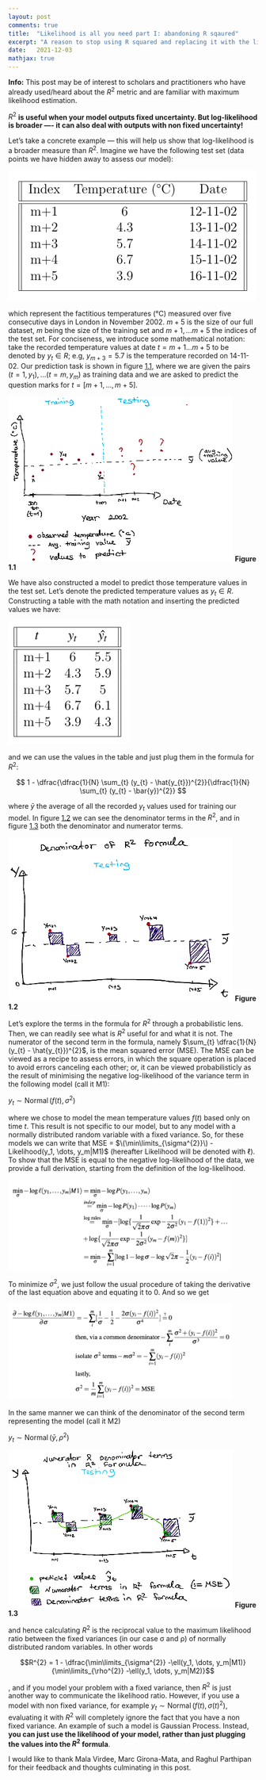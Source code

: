 ```yaml
---
layout: post
comments: true
title:  "Likelihood is all you need part I: abandoning R sqaured"
excerpt: "A reason to stop using R squared and replacing it with the likelihood"
date:   2021-12-03 
mathjax: true
---
```


**Info:** This post may be of interest to scholars and practitioners who have already used/heard about the $R^2$ metric and are familiar with maximum likelihood estimation.

$R^2$ **is useful when your model outputs fixed uncertainty. But log-likelihood is broader —- it can also deal with outputs with non fixed uncertainty!**

Let’s take a concrete example — this will help us show that log-likelihood is a broader measure than $R^2$. Imagine we have the following test set (data points we have hidden away to assess our model):

![image-title-here](/figures/post_r_squared/a5.jpg)

which represent the factitious temperatures (°C) measured over five consecutive days in London in November 2002. $m+5$ is the size of our full dataset, $m$ being the size of the training set and $m+1,... m+5$ the indices of the test set. For conciseness, we introduce some mathematical notation: take the recorded temperature values at date $t = m+1...m+5$ to be denoted by $y_t \in R$; e.g, $y_{m+3} = 5.7$ is the temperature recorded on 14-11-02. Our prediction task is shown in figure [1.1](#_page1_x110.55_y92.49), where we are given the pairs $(t = 1,y_1),...(t = m,y_m)$ as training data and we are asked to predict the question marks for $t = [m+1,..., m+5]$.

![image-title-here](/figures/post_r_squared/a1.jpg)
**Figure 1.1**

We have also constructed a model to predict those temperature values in the test set. Let’s denote the predicted temperature values as $y_t \in R$. Constructing a table with the math notation and inserting the predicted values we have:

![image-title-here](/figures/post_r_squared/a0.jpg)



and we can use the values in the table and just plug them in the formula for $R^2$:

$$
 1 - \dfrac{\dfrac{1}{N} \sum_{t} (y_{t} - \hat{y_{t}})^{2}}{\dfrac{1}{N} \sum_{t} (y_{t} - \bar{y})^{2}} 
$$


where $\bar{y}$ the average of all the recorded $y_t$ values used for training our model. In figure [1.2](#_page2_x110.55_y176.62) we can see the denominator terms in the $R^2$, and in figure [1.3](#_page3_x110.55_y34.85) both the denominator and numerator terms.

![](/figures/post_r_squared/a2.jpg)
**Figure 1.2**

Let’s explore the terms in the formula for $R^2$ through a probabilistic lens. Then, we can readily see what is $R^2$ useful for and what it is not. The numerator of the second term in the formula, namely $\sum_{t} \dfrac{1}{N} (y_{t} - \hat{y_{t}})^{2}$, is the mean squared error (MSE). The MSE can be viewed as a recipe to assess errors, in which the square operation is placed to avoid errors canceling each other; or, it can be viewed probabilisticly as the result of minimising the negative log-likelihood of the variance term in the following model (call it M1):

$y_t \sim \operatorname{Normal}(f(t), σ^2)$

where we chose to model the mean temperature values $f(t)$ based only on
time $t$. This result is not specific to our model, but to any model with a normally distributed random variable with a fixed variance. So, for these models we can write that MSE = $\(\min\limits_{\sigma^{2}}\) - Likelihood(y_1, \dots, y_m|M1)$ (hereafter Likelihood will be denoted with $\ell$). To show that the MSE is equal to the negative log-likelihood of the data, we provide a full derivation, starting from the definition of the log-likelihood.

<!-- ![]() -->
<img src="/figures/post_r_squared/a41.jpg" alt="drawing1" width="450"/>


To minimize $\sigma^{2}$, we just follow the usual procedure of taking the derivative of the last equation above and equating it to 0. And so we get 


<!-- ![]() -->
<img src="/figures/post_r_squared/a42.jpg" alt="drawing" width="450"/>

In the same manner we can think of the denominator of the second term representing the model (call it M2)

$y_t \sim  \operatorname{Normal}(\bar{y}, ρ^2)$

![](/figures/post_r_squared/a3.jpg)
**Figure 1.3**

and hence calculating $R^2$ is the reciprocal value to the maximum likelihood ratio between the fixed variances (in our case σ and ρ) of normally distributed random variables. In other words

$$R^{2} = 1 - \dfrac{\min\limits_{\sigma^{2}} -\ell(y_1, \dots, y_m|M1)}{\min\limits_{\rho^{2}} -\ell(y_1, \dots, y_m|M2)}$$


, and if you model your problem with a fixed variance, then $R^2$ is just another way to communicate the likelihood ratio. However, if you use a model with non fixed variance, for example $y_t \sim  \operatorname{Normal}(f(t), σ(t)^2)$, evaluating it with $R^2$ will completely ignore the fact that you have a non fixed variance. An example of such a model is Gaussian Process. Instead, **you can just use the likelihood of your model, rather than just plugging the values into the $R^2$ formula**.




I would like to thank Mala Virdee, Marc Girona-Mata, and Raghul Parthipan for their feedback and thoughts culminating in this post.